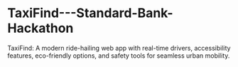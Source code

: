 # TaxiFind---Standard-Bank-Hackathon
TaxiFind: A modern ride-hailing web app with real-time drivers, accessibility features, eco-friendly options, and safety tools for seamless urban mobility.
